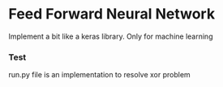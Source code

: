 # Feed Forward Neural Network

Implement a bit like a keras library.
Only for machine learning

### Test
run.py file is an implementation to resolve xor problem
